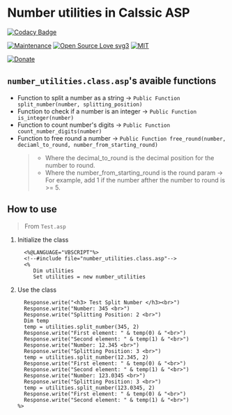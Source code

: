 # Number utilities in Calssic ASP

[![Codacy Badge](https://app.codacy.com/project/badge/Grade/9b8ec61ecfc142bbbf176a745c4632e5)](https://app.codacy.com/gh/R0mb0/Number_utilities_calssic_asp/dashboard?utm_source=gh&utm_medium=referral&utm_content=&utm_campaign=Badge_grade)

[![Maintenance](https://img.shields.io/badge/Maintained%3F-yes-green.svg)](https://github.com/R0mb0/Number_utilities_calssic_asp)
[![Open Source Love svg3](https://badges.frapsoft.com/os/v3/open-source.svg?v=103)](https://github.com/R0mb0/Number_utilities_calssic_asp)
[![MIT](https://img.shields.io/badge/License-MIT-blue.svg)](https://opensource.org/license/mit)

[![Donate](https://img.shields.io/badge/PayPal-Donate%20to%20Author-blue.svg)](http://paypal.me/R0mb0)

## `number_utilities.class.asp`'s avaible functions

- Function to split a number as a string -> `Public Function split_number(number, splitting_position)`
- Function to check if a number is an integer -> `Public Function is_integer(number)`
- Function to count number's digits -> `Public Function count_number_digits(number)`
- Function to free round a number -> `Public Function free_round(number, deciaml_to_round, number_from_starting_round)`
  >
  > - Where the decimal_to_round is the decimal position for the number to round.
  > - Where the number_from_starting_round is the round param -> For example, add 1 if the number afther the number to round is >= 5.

## How to use 

> From `Test.asp`

1. Initialize the class
   ```
     <%@LANGUAGE="VBSCRIPT"%>
     <!--#include file="number_utilities.class.asp"-->
     <%
        Dim utilities
        Set utilities = new number_utilities
   ```

2. Use the class
   ```
     Response.write("<h3> Test Split Number </h3><br>")
     Response.write("Number: 345 <br>")
     Response.write("Splitting Position: 2 <br>")
     Dim temp 
     temp = utilities.split_number(345, 2)
     Response.write("First element: " & temp(0) & "<br>")
     Response.write("Second element: " & temp(1) & "<br>")
     Response.write("Number: 12.345 <br>")
     Response.write("Splitting Position: 3 <br>")
     temp = utilities.split_number(12.345, 2)
     Response.write("First element: " & temp(0) & "<br>")
     Response.write("Second element: " & temp(1) & "<br>")
     Response.write("Number: 123.0345 <br>")
     Response.write("Splitting Position: 3 <br>")
     temp = utilities.split_number(123.0345, 2)
     Response.write("First element: " & temp(0) & "<br>")
     Response.write("Second element: " & temp(1) & "<br>")
   %>
   ```
